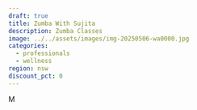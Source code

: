 ```yaml
---
draft: true
title: Zumba With Sujita
description: Zumba Classes
image: ../../assets/images/img-20250506-wa0000.jpg
categories:
  - professionals
  - wellness
region: nsw
discount_pct: 0
---
```

M

